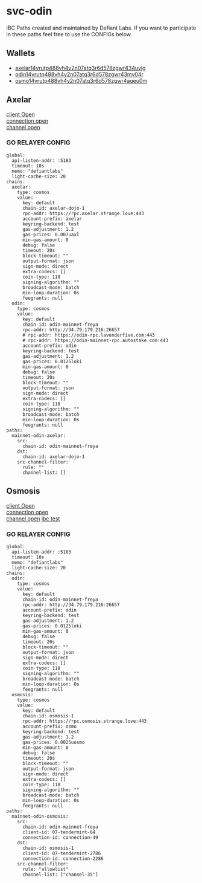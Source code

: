 # svc-odin

IBC Paths created and maintained by Defiant Labs. If you want to participate in these paths feel free to use the CONFIGs below.

## Wallets

- [axelar14vrutp488vh4y2n07atq3r6d578zgwr434uyjg](https://www.mintscan.io/odin/axelar/axelar14vrutp488vh4y2n07atq3r6d578zgwr434uyjg)
- [odin14vrutp488vh4y2n07atq3r6d578zgwr43mv04r](https://mainnet.odinprotocol.io/accounts/odin14vrutp488vh4y2n07atq3r6d578zgwr43mv04r)
- [osmo14vrutp488vh4y2n07atq3r6d578zgwr4aqeu0m](https://www.mintscan.io/osmosis/account/osmo14vrutp488vh4y2n07atq3r6d578zgwr4aqeu0m)

## Axelar

[client Open]()  
[connection open]()  
[channel open]()

### GO RELAYER CONFIG

```
global:
  api-listen-addr: :5183
  timeout: 10s
  memo: "defiantlabs"
  light-cache-size: 20
chains:
  axelar:
    type: cosmos
    value:
      key: default
      chain-id: axelar-dojo-1
      rpc-addr: https://rpc.axelar.strange.love:443
      account-prefix: axelar
      keyring-backend: test
      gas-adjustment: 1.2
      gas-prices: 0.007uaxl
      min-gas-amount: 0
      debug: false
      timeout: 20s
      block-timeout: ""
      output-format: json
      sign-mode: direct
      extra-codecs: []
      coin-type: 118
      signing-algorithm: ""
      broadcast-mode: batch
      min-loop-duration: 0s
      feegrants: null
  odin:
    type: cosmos
    value:
      key: default
      chain-id: odin-mainnet-freya
      rpc-addr: http://34.79.179.216:26657
      # rpc-addr: https://odin-rpc.lavenderfive.com:443
      # rpc-addr: https://odin-mainnet-rpc.autostake.com:443
      account-prefix: odin
      keyring-backend: test
      gas-adjustment: 1.2
      gas-prices: 0.0125loki
      min-gas-amount: 0
      debug: false
      timeout: 20s
      block-timeout: ""
      output-format: json
      sign-mode: direct
      extra-codecs: []
      coin-type: 118
      signing-algorithm: ""
      broadcast-mode: batch
      min-loop-duration: 0s
      feegrants: null
paths:
  mainnet-odin-axelar:
    src:
      chain-id: odin-mainnet-freya
    dst:
      chain-id: axelar-dojo-1
    src-channel-filter:
      rule: ""
      channel-list: []
```

## Osmosis

[client Open](https://www.mintscan.io/osmosis/txs/5D16EB498DD8C4EB2AC02EB08960C68AA33B37F13D0D597FD55FB977768EF8AE?height=9706872)  
[connection open](https://www.mintscan.io/osmosis/txs/7CD116A395C5BDCDEA5A60048004F60F98ADEA49FAA098D99A085F06FB1A6DA1?height=9706886)  
[channel open](https://www.mintscan.io/osmosis/txs/86A94D43E2E96F7111F1C52DA831DDEE09CA354B283898E2DDCAA388139B0D86?height=9706896)
[ibc test](https://www.mintscan.io/osmosis/txs/F6317CAEE53DBC8E56AD8153E1CD4051D148BC2DF15DD7333972AAE3930A6EB9?height=9707035)

### GO RELAYER CONFIG

```
global:
  api-listen-addr: :5183
  timeout: 10s
  memo: "defiantlabs"
  light-cache-size: 20
chains:
  odin:
    type: cosmos
    value:
      key: default
      chain-id: odin-mainnet-freya
      rpc-addr: http://34.79.179.216:26657
      account-prefix: odin
      keyring-backend: test
      gas-adjustment: 1.2
      gas-prices: 0.0125loki
      min-gas-amount: 0
      debug: false
      timeout: 20s
      block-timeout: ""
      output-format: json
      sign-mode: direct
      extra-codecs: []
      coin-type: 118
      signing-algorithm: ""
      broadcast-mode: batch
      min-loop-duration: 0s
      feegrants: null
  osmosis:
    type: cosmos
    value:
      key: default
      chain-id: osmosis-1
      rpc-addr: https://rpc.osmosis.strange.love:443
      account-prefix: osmo
      keyring-backend: test
      gas-adjustment: 1.2
      gas-prices: 0.0025uosmo
      min-gas-amount: 0
      debug: false
      timeout: 20s
      block-timeout: ""
      output-format: json
      sign-mode: direct
      extra-codecs: []
      coin-type: 118
      signing-algorithm: ""
      broadcast-mode: batch
      min-loop-duration: 0s
      feegrants: null
paths:
  mainnet-odin-osmosis:
    src:
      chain-id: odin-mainnet-freya
      client-id: 07-tendermint-64
      connection-id: connection-49
    dst:
      chain-id: osmosis-1
      client-id: 07-tendermint-2786
      connection-id: connection-2286
    src-channel-filter:
      rule: "allowlist"
      channel-list: ["channel-35"]
```

